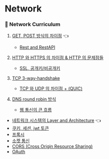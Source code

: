 # Network

### 🌌 Network Curriculum
1. [GET, POST 방식의 차이점]() 👈
    - [Rest and RestAPI]()
2. [HTTP 와 HTTPS 의 차이점 & HTTP 의 문제점들](HttpHttps.md)
    - [SSL, 공개키/비공개키](SSL.md)

3. [TCP 3-way-handshake]()
    - [TCP 와 UDP 의 차이점 + (QUIC)]()

4. [DNS round robin 방식]()
    - [웹 통신의 큰 흐름]()
- [네트워크 시스템의 Layer and Architecture]() 👈
- [쿠키, 세션, jwt 토큰]()
- [프록시]() 
- [소켓 통신]()
- [CORS (Cross Origin Resource Sharing)]()
- [OAuth]()
